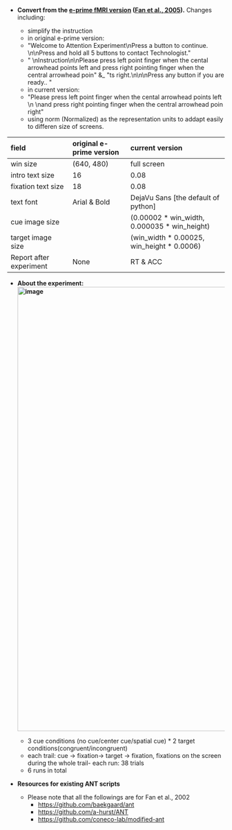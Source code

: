 - __Convert from the [e-prime fMRI version](http://people.qc.cuny.edu/Faculty/Jin.Fan/Pages/Downloads.aspx) ([Fan et al., 2005](https://www.sciencedirect.com/science/article/abs/pii/S1053811905000984?via%3Dihub)).__
Changes including:

	* simplify the instruction
	- in original e-prime version:
	- "Welcome to Attention Experiment\nPress a button to continue. \n\nPress and hold all 5 buttons to contact Technologist."
	- " \nInstruction\n\nPlease press left point finger when the cental arrowhead points left and press right pointing finger when the central arrowhead poin" &_ 
				"ts right.\n\n\nPress any button if you are ready.. "
	- in current version:
	- "Please press left point finger when the cental arrowhead points left \n \nand press right pointing finger when the central arrowhead poin right"
   
	* using norm (Normalized) as the representation units to addapt easily to differen size of screens.

    
| field | original e-prime version | current version |
|:----------------|:----------------|:----------------|
| win size | (640, 480) | full screen |
| intro text size | 16 | 0.08 |
| fixation text size | 18 | 0.08 |
| text font | Arial & Bold | DejaVu Sans [the default of python] |
| cue image size|  | (0.00002 * win_width, 0.000035 * win_height) |
| target image size |  | (win_width * 0.00025, win_height * 0.0006) |
| Report after experiment | None | RT & ACC |



- __About the experiment: <img width="1026" alt="image" src="https://github.com/XiaoqianXiao/ANT/assets/23469096/2a61a9dd-310b-4312-b785-b48431838c30">__

	- 3 cue conditions (no cue/center cue/spatial cue) * 2 target conditions(congruent/incongruent)
	- each trail: cue -> fixation-> target -> fixation, fixations on the screen during the whole trail- each run: 38 trials
	- 6 runs in total
   	
- __Resources for existing ANT scripts__
  * Please note that all the followings are for Fan et al., 2002
	- https://github.com/baekgaard/ant
	- https://github.com/a-hurst/ANT
	- https://github.com/coneco-lab/modified-ant
